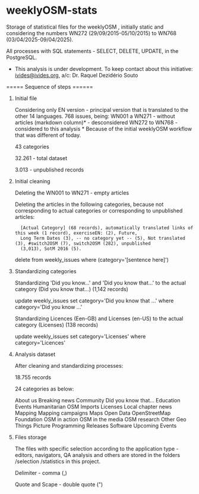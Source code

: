 # weeklyOSM-stats

Storage of statistical files for the weeklyOSM , initially static and considering the numbers WN272 (29/09/2015-05/10/2015) to WN768 (03/04/2025-09/04/2025).

All processes with SQL statements - SELECT, DELETE, UPDATE, in the PostgreSQL.

* This analysis is under development. To keep contact about this initiative: ivides@ivides.org, a/c: Dr. Raquel Dezidério Souto

===== Sequence of steps ======

1. Initial file

   Considering only EN version - principal version that is translated to the other 14 languages.
   768 issues, being: 
         WN001 a WN271 - without articles (markdown column)* - desconsidered
         WN272 to WN768 - considered to this analysis
         * Because of the initial weeklyOSM workflow that was different of today.

   43 categories
   
   32.261 - total dataset
   
   3.013 - unpublished records
  
3. Initial cleaning

   Deleting the WN001 to WN271 - empty articles
   
   Deleting the articles in the following categories, because not corresponding to actual categories or corresponding to 
   unpublished articles:
   
         [Actual Category] (68 records), automatically translated links of this week (1 record), exerciseEN: (2), Future,
         Long Term Dates (3), -- no category yet -- (5), Not translated (3), #switch2OSM (7), switch2OSM (282), unpublished 
         (3,013), SotM 2016 (5).

   delete from weekly_issues where (category='[sentence here]')
        
5. Standardizing categories
   
   Standardizing 'Did you know...' and 'Did you know that...'  to the actual category (Did you know that...) (1,142 records)

   update weekly_issues set category='Did you know that …' where category='Did you know …'
   
   Standardizing Licences (Een-GB) and Licenses (en-US) to the actual category (Licenses) (138 records)

   update weekly_issues set category='Licenses' where category='Licences'
   
6. Analysis dataset
   
   After cleaning and standardizing processes:

   18.755 records
   
   24 categories as below:

    About us
    Breaking news
    Community
    Did you know that…
    Education
    Events
    Humanitarian OSM
    Imports
    Licenses
    Local chapter news
    Mapping
    Mapping campaigns
    Maps
    Open Data
    OpenStreetMap Foundation
    OSM in action
    OSM in the media
    OSM research
    Other Geo Things
    Picture
    Programming
    Releases
    Software
    Upcoming Events
   
8. Files storage

   The files with specific selection according to the application type - editors, navigators, QA analysis and others are 
   stored in the folders /selection /statistics in this project.
   
   Delimiter - comma (,)
   
   Quote and Scape - double quote (")
   
